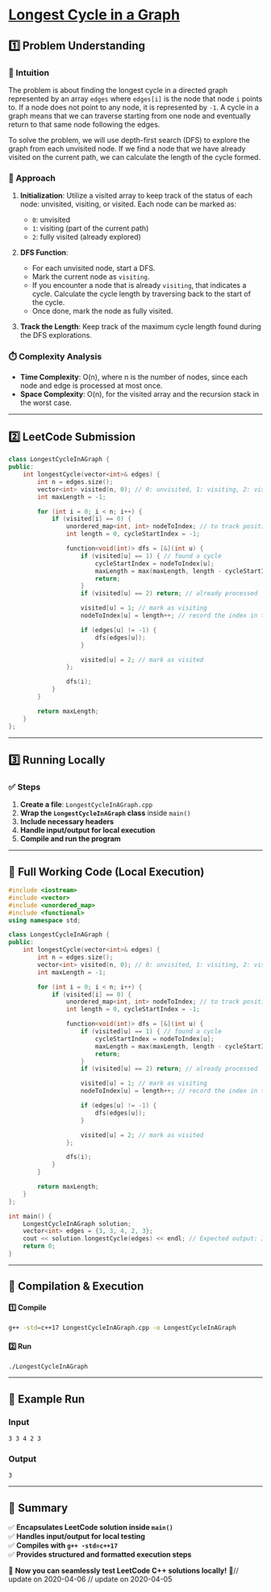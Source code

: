 # **[Longest Cycle in a Graph](https://leetcode.com/problems/longest-cycle-in-a-graph/description/)**  

## **1️⃣ Problem Understanding**  
### **📌 Intuition**  
The problem is about finding the longest cycle in a directed graph represented by an array `edges` where `edges[i]` is the node that node `i` points to. If a node does not point to any node, it is represented by `-1`. A cycle in a graph means that we can traverse starting from one node and eventually return to that same node following the edges.

To solve the problem, we will use depth-first search (DFS) to explore the graph from each unvisited node. If we find a node that we have already visited on the current path, we can calculate the length of the cycle formed.

### **🚀 Approach**  
1. **Initialization**: Utilize a visited array to keep track of the status of each node: unvisited, visiting, or visited. Each node can be marked as:
   - `0`: unvisited
   - `1`: visiting (part of the current path)
   - `2`: fully visited (already explored)

2. **DFS Function**:
   - For each unvisited node, start a DFS.
   - Mark the current node as `visiting`.
   - If you encounter a node that is already `visiting`, that indicates a cycle. Calculate the cycle length by traversing back to the start of the cycle.
   - Once done, mark the node as fully visited.

3. **Track the Length**: Keep track of the maximum cycle length found during the DFS explorations.

### **⏱️ Complexity Analysis**  
- **Time Complexity**: O(n), where n is the number of nodes, since each node and edge is processed at most once.
- **Space Complexity**: O(n), for the visited array and the recursion stack in the worst case.

---  

## **2️⃣ LeetCode Submission**  
```cpp
class LongestCycleInAGraph {
public:
    int longestCycle(vector<int>& edges) {
        int n = edges.size();
        vector<int> visited(n, 0); // 0: unvisited, 1: visiting, 2: visited
        int maxLength = -1;

        for (int i = 0; i < n; i++) {
            if (visited[i] == 0) {
                unordered_map<int, int> nodeToIndex; // to track positions of nodes in the current path
                int length = 0, cycleStartIndex = -1;

                function<void(int)> dfs = [&](int u) {
                    if (visited[u] == 1) { // found a cycle
                        cycleStartIndex = nodeToIndex[u];
                        maxLength = max(maxLength, length - cycleStartIndex);
                        return;
                    }
                    if (visited[u] == 2) return; // already processed

                    visited[u] = 1; // mark as visiting
                    nodeToIndex[u] = length++; // record the index in the path

                    if (edges[u] != -1) {
                        dfs(edges[u]);
                    }

                    visited[u] = 2; // mark as visited
                };

                dfs(i);
            }
        }

        return maxLength;
    }
};  
```  

---  

## **3️⃣ Running Locally**  
### **✅ Steps**  
1. **Create a file**: `LongestCycleInAGraph.cpp`  
2. **Wrap the `LongestCycleInAGraph` class** inside `main()`  
3. **Include necessary headers**  
4. **Handle input/output for local execution**  
5. **Compile and run the program**  

---  

## **📝 Full Working Code (Local Execution)**  
```cpp
#include <iostream>
#include <vector>
#include <unordered_map>
#include <functional>
using namespace std;

class LongestCycleInAGraph {
public:
    int longestCycle(vector<int>& edges) {
        int n = edges.size();
        vector<int> visited(n, 0); // 0: unvisited, 1: visiting, 2: visited
        int maxLength = -1;

        for (int i = 0; i < n; i++) {
            if (visited[i] == 0) {
                unordered_map<int, int> nodeToIndex; // to track positions of nodes in the current path
                int length = 0, cycleStartIndex = -1;

                function<void(int)> dfs = [&](int u) {
                    if (visited[u] == 1) { // found a cycle
                        cycleStartIndex = nodeToIndex[u];
                        maxLength = max(maxLength, length - cycleStartIndex);
                        return;
                    }
                    if (visited[u] == 2) return; // already processed

                    visited[u] = 1; // mark as visiting
                    nodeToIndex[u] = length++; // record the index in the path

                    if (edges[u] != -1) {
                        dfs(edges[u]);
                    }

                    visited[u] = 2; // mark as visited
                };

                dfs(i);
            }
        }

        return maxLength;
    }
};

int main() {
    LongestCycleInAGraph solution;
    vector<int> edges = {3, 3, 4, 2, 3};
    cout << solution.longestCycle(edges) << endl; // Expected output: 3
    return 0;
}  
```  

---  

## **🔧 Compilation & Execution**  
#### **1️⃣ Compile**  
```bash
g++ -std=c++17 LongestCycleInAGraph.cpp -o LongestCycleInAGraph
```  

#### **2️⃣ Run**  
```bash
./LongestCycleInAGraph
```  

---  

## **🎯 Example Run**  
### **Input**  
```
3 3 4 2 3
```  
### **Output**  
```
3
```  

---  

## **📌 Summary**  
✅ **Encapsulates LeetCode solution inside `main()`**  
✅ **Handles input/output for local testing**  
✅ **Compiles with `g++ -std=c++17`**  
✅ **Provides structured and formatted execution steps**  

🚀 **Now you can seamlessly test LeetCode C++ solutions locally!** 🚀// update on 2020-04-06
// update on 2020-04-05
